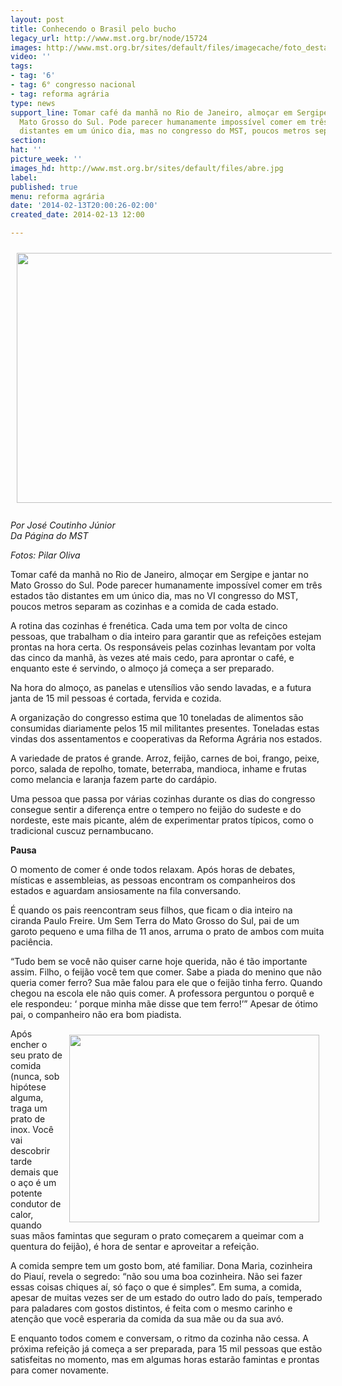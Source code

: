 ```yaml
---
layout: post
title: Conhecendo o Brasil pelo bucho
legacy_url: http://www.mst.org.br/node/15724
images: http://www.mst.org.br/sites/default/files/imagecache/foto_destaque/abre.jpg
video: ''
tags:
- tag: '6'
- tag: 6° congresso nacional
- tag: reforma agrária
type: news
support_line: Tomar café da manhã no Rio de Janeiro, almoçar em Sergipe e jantar no
  Mato Grosso do Sul. Pode parecer humanamente impossível comer em três estados tão
  distantes em um único dia, mas no congresso do MST, poucos metros separam as cozinhas.
section: 
hat: ''
picture_week: ''
images_hd: http://www.mst.org.br/sites/default/files/abre.jpg
label: 
published: true
menu: reforma agrária
date: '2014-02-13T20:00:26-02:00'
created_date: 2014-02-13 12:00

---
```

<p><img style="vertical-align: middle; margin: 10px;" src="http://www.mst.org.br/sites/default/files/DSC_0117_1.JPG" alt="" width="600" height="400"><br><em><br>Por José Coutinho Júnior<br>Da Página do MST</em></p><p><em>Fotos: Pilar Oliva</em></p><p>Tomar café da manhã no Rio de Janeiro, almoçar em Sergipe e jantar no Mato Grosso do Sul. Pode parecer humanamente impossível comer em três estados tão distantes em um único dia, mas no VI congresso do MST, poucos metros separam as cozinhas e a comida de cada estado.</p><p>A rotina das cozinhas é frenética. Cada uma tem por volta de cinco pessoas, que trabalham o dia inteiro para garantir que as refeições estejam prontas na hora certa. Os responsáveis pelas cozinhas levantam por volta das cinco da manhã, às vezes até mais cedo, para aprontar o café, e enquanto este é servindo, o almoço já começa a ser preparado.</p><p>Na hora do almoço, as panelas e utensílios vão sendo lavadas, e a futura janta de 15 mil pessoas é cortada, fervida e cozida.</p><p>A organização do congresso estima que 10 toneladas de alimentos são consumidas diariamente pelos 15 mil militantes presentes. Toneladas estas vindas dos assentamentos e cooperativas da Reforma Agrária nos estados.</p><p>A variedade de pratos é grande. Arroz, feijão, carnes de boi, frango, peixe, porco, salada de repolho, tomate, beterraba, mandioca, inhame e frutas como melancia e laranja fazem parte do cardápio.&nbsp;</p><p>Uma pessoa que passa por várias cozinhas durante os dias do congresso consegue sentir a diferença entre o tempero no feijão do sudeste e do nordeste, este mais picante, além de experimentar pratos típicos, como o tradicional cuscuz pernambucano.&nbsp;</p><p><strong>Pausa</strong></p><p>O momento de comer é onde todos relaxam. Após horas de debates, místicas e assembleias, as pessoas encontram os companheiros dos estados e aguardam ansiosamente na fila conversando.</p><p>É quando os pais reencontram seus filhos, que ficam o dia inteiro na ciranda Paulo Freire. Um Sem Terra do Mato Grosso do Sul, pai de um garoto pequeno e uma filha de 11 anos, arruma o prato de ambos com muita paciência.&nbsp;</p><p>“Tudo bem se você não quiser carne hoje querida, não é tão importante assim. Filho, o feijão você tem que comer. Sabe a piada do menino que não queria comer ferro? Sua mãe falou para ele que o feijão tinha ferro. Quando chegou na escola ele não quis comer. A professora perguntou o porquê e ele respondeu: ‘ porque minha mãe disse que tem ferro!’” Apesar de ótimo pai, o companheiro não era bom piadista.</p><p><img style="float: right; margin: 10px;" src="http://www.mst.org.br/sites/default/files/DSC_0137_0.JPG" alt="" width="400" height="300"></p><p>Após encher o seu prato de comida (nunca, sob hipótese alguma, traga um prato de inox. Você vai descobrir tarde demais que o aço é um potente condutor de calor, quando suas mãos famintas que seguram o prato começarem a queimar com a quentura do feijão), é hora de sentar e aproveitar a refeição.&nbsp;</p><p>A comida sempre tem um gosto bom, até familiar. Dona Maria, cozinheira do Piauí, revela o segredo: “não sou uma boa cozinheira. Não sei fazer essas coisas chiques aí, só faço o que é simples”. Em suma, a comida, apesar de muitas vezes ser de um estado do outro lado do país, temperado para paladares com gostos distintos, é feita com o mesmo carinho e atenção que você esperaria da comida da sua mãe ou da sua avó.</p><p>E enquanto todos comem e conversam, o ritmo da cozinha não cessa. A próxima refeição já começa a ser preparada, para 15 mil pessoas que estão satisfeitas no momento, mas em algumas horas estarão famintas e prontas para comer novamente.&nbsp;</p><div>&nbsp;</div>
